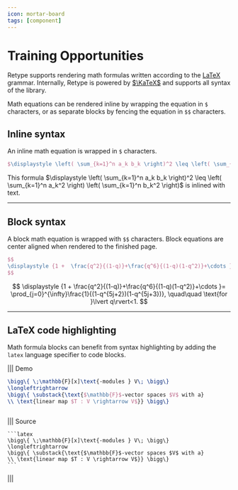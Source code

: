 ```yaml
---
icon: mortar-board
tags: [component]
---
```

# Training Opportunities

Retype supports rendering math formulas written according to the [LaTeX](https://en.wikipedia.org/wiki/LaTeX) grammar. Internally, Retype is powered by [$\KaTeX$](https://katex.org/) and supports all syntax of the library.

Math equations can be rendered inline by wrapping the equation in `$` characters, or as separate blocks by fencing the equation in `$$` characters.

## Inline syntax

An inline math equation is wrapped in `$` characters.

```latex Inline formula
$\displaystyle \left( \sum_{k=1}^n a_k b_k \right)^2 \leq \left( \sum_{k=1}^n a_k^2 \right) \left( \sum_{k=1}^n b_k^2 \right)$
```

This formula $\displaystyle \left( \sum_{k=1}^n a_k b_k \right)^2 \leq \left( \sum_{k=1}^n a_k^2 \right) \left( \sum_{k=1}^n b_k^2 \right)$ is inlined with text.

---

## Block syntax

A block math equation is wrapped with `$$` characters. Block equations are center aligned when rendered to the finished page.

```latex The $$ multiline formula block
$$
\displaystyle {1 +  \frac{q^2}{(1-q)}+\frac{q^6}{(1-q)(1-q^2)}+\cdots }= \prod_{j=0}^{\infty}\frac{1}{(1-q^{5j+2})(1-q^{5j+3})}, \quad\quad \text{for }\lvert q\rvert<1.
$$
```

$$
\displaystyle {1 +  \frac{q^2}{(1-q)}+\frac{q^6}{(1-q)(1-q^2)}+\cdots }= \prod_{j=0}^{\infty}\frac{1}{(1-q^{5j+2})(1-q^{5j+3})}, \quad\quad \text{for }\lvert q\rvert<1.
$$

---

## LaTeX code highlighting

Math formula blocks can benefit from syntax highlighting by adding the `latex` language specifier to code blocks.

||| Demo

```latex
\bigg\{ \;\mathbb{F}[x]\text{-modules } V\; \bigg\}
\longleftrightarrow
\bigg\{ \substack{\text{$\mathbb{F}$-vector spaces $V$ with a}
\\ \text{linear map $T : V \rightarrow V$}} \bigg\}



```

||| Source

~~~
```latex
\bigg\{ \;\mathbb{F}[x]\text{-modules } V\; \bigg\}
\longleftrightarrow
\bigg\{ \substack{\text{$\mathbb{F}$-vector spaces $V$ with a}
\\ \text{linear map $T : V \rightarrow V$}} \bigg\}
```
~~~

|||

